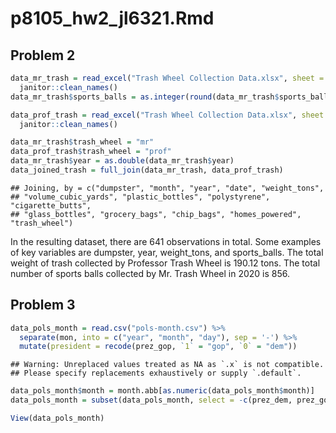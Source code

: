 p8105_hw2_jl6321.Rmd
================

## Problem 2

``` r
data_mr_trash = read_excel("Trash Wheel Collection Data.xlsx", sheet = "Mr. Trash Wheel", range = "A2:N549") %>%
  janitor::clean_names()
data_mr_trash$sports_balls = as.integer(round(data_mr_trash$sports_balls)) 
```

``` r
data_prof_trash = read_excel("Trash Wheel Collection Data.xlsx", sheet = "Professor Trash Wheel", range = "A2:M96") %>%
  janitor::clean_names()
```

``` r
data_mr_trash$trash_wheel = "mr"
data_prof_trash$trash_wheel = "prof"
data_mr_trash$year = as.double(data_mr_trash$year)
data_joined_trash = full_join(data_mr_trash, data_prof_trash)
```

    ## Joining, by = c("dumpster", "month", "year", "date", "weight_tons",
    ## "volume_cubic_yards", "plastic_bottles", "polystyrene", "cigarette_butts",
    ## "glass_bottles", "grocery_bags", "chip_bags", "homes_powered", "trash_wheel")

In the resulting dataset, there are 641 observations in total. Some
examples of key variables are dumpster, year, weight_tons, and
sports_balls. The total weight of trash collected by Professor Trash
Wheel is 190.12 tons. The total number of sports balls collected by
Mr. Trash Wheel in 2020 is 856.

## Problem 3

``` r
data_pols_month = read.csv("pols-month.csv") %>%
  separate(mon, into = c("year", "month", "day"), sep = '-') %>% 
  mutate(president = recode(prez_gop, `1` = "gop", `0` = "dem"))
```

    ## Warning: Unreplaced values treated as NA as `.x` is not compatible.
    ## Please specify replacements exhaustively or supply `.default`.

``` r
data_pols_month$month = month.abb[as.numeric(data_pols_month$month)] 
data_pols_month = subset(data_pols_month, select = -c(prez_dem, prez_gop, day))
```

``` r
View(data_pols_month)
```
